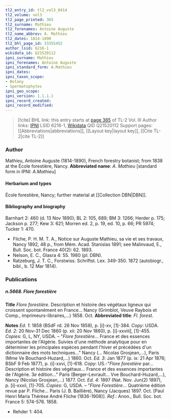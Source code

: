 ```yaml
---
tl2_entry_id: tl2_vol3_0414
tl2_volume: vol3
tl2_page_printed: 365
tl2_surname: Mathieu
tl2_forenames: Antoine Auguste
tl2_name_abbrev: A. Mathieu
tl2_dates: 1814-1890
tl2_bhl_page_id: 33355452
author_lsid: 6216-1
wikidata_id: Q21520112
ipni_surname: Mathieu
ipni_forenames: Antoine Auguste
ipni_standard_form: A.Mathieu
ipni_dates: 
ipni_taxon_scope: 
- Botany
- Spermatophytes
ipni_geo_scope: 
ipni_version: 1.1.1.1
ipni_record_created: 
ipni_record_modified:
---
```


> [!cite] BHL link: this entry starts at [page 365](https://www.biodiversitylibrary.org/page/33355452) of TL-2 Vol. III
> Author links: [IPNI](https://www.ipni.org/a/6216-1) LSID 6216-1, [Wikidata](https://www.wikidata.org/wiki/Q21520112) QID Q21520112
> Support pages: [[Abbreviations|abbreviations]], [[Layout key|layout key]], [[Cite TL-2|cite TL-2]]

### Author

Mathieu, Antoine Auguste (1814-1890), French forestry botanist; from 1838 at the École forestière, Nancy. 
**Abbreviated name**: *A. Mathieu* \[standard form in IPNI: *A.Mathieu*\]

#### Herbarium and types

École forestière, Nancy; further material at [[Collection DBN|DBN]].

#### Bibliography and biography

Barnhart 2: 460 (d. 13 Nov 1890); BL 2: 105, 689; BM 3: 1266; Herder p. 175; Jackson p. 277; Kew 3: 621; Morren ed. 2, p. 19, ed. 10, p. 66; PR 5974; Tucker 1: 470.
- Fliche, P. H. M. T. A., Notice sur Auguste Mathieu, sa vie et ses travaux, Nancy 1892, 48 p., from Mém. Acad. Stanislas 1891; see Malinvaud, E., Bull. Soc. bot. France 40(2): 62. 1893.
- Nelson, E. C., Glasra 4: 55. 1980 (pl. DBN).
- Ratzeburg, J. T. C., Forstwiss. Schriftst. Lex. 349-350. 1872 (autobiogr., bibl., b. 12 Mar 1814).

### Publications

##### n.5668. Flore forestière

**Title**
*Flore forestière*. Description et histoire des végétaux ligneux qui croissent spontanément en France... Nancy (Grimblot, Veuve Raybois et Comp., imprimeurs-libraires,...) 1858. Oct.
**Abbreviated title**: *Fl. forest.*

**Notes**
*Ed. 1*: 1858 (BSdF rd. 26 Nov 1858), p. \[i\]-xv, \[1\]-384. *Copy*: USDA.
*Ed. 2*: 20 Nov-31 Dec 1860 (p. xii: 20 Nov 1860), p. \[i\]-xxviii\], \[1\]-455. *Copies*: G, L, NY, USDA. – "*Flore forestière*... France et des essences importantes de l'Algérie. Suivies d'une méthode analytique pour en déterminer les principales espèces pendant l'hiver et précédées d'un dictionnaire des mots techniques..." Nancy (... Nicolas Grosjean,...), Paris (Mme Ve Bouchard-Huzard,...) 1860. Oct.
*Ed. 3*: Jan 1877 (p. ix: 21 Apr 1876; BSbF 9 Feb 1877), p. (i\]-xxvi, \[1\]-618. *Copy*: US.-"*Flore forestière* par... Description et histoire des végétaux... France et des essences importantes de l'Algérie. 3*e* édition..." Paris (Berger-Levrault... Vve Bouchard-Huzard,...), Nancy (Nicolas Grosjean,...) 1877. Oct.
*Ed. 4*: 1897 (Nat. Nov. Jun(2) 1897), p. \[i\]-xxxii, \[1\]-705. *Copies*: G, USDA. – "*Flore Forestière*... Quatrième édition revue par P. Fliche... Paris (J. B. Baillière), Nancy (Jacques) 1897. Oct. \[Paul Henri Maria Thérèse André Fliche (1836-1908)\].
*Ref*.: Anon., Bull. Soc. bot. France 5: 574-576. 1858.
- Rehder 1: 404.

